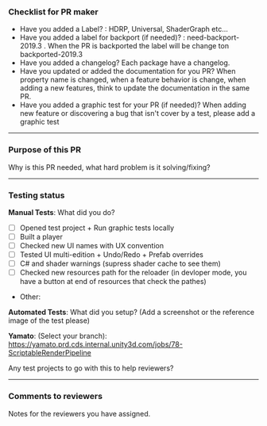 ### Checklist for PR maker
- Have you added a Label? : HDRP, Universal, ShaderGraph etc...
- Have you added a label for backport (if needed)? : need-backport-2019.3  .  When the PR is backported the label will be change ton backported-2019.3
- Have you added a changelog? Each package have a changelog.
- Have you updated or added the documentation for you PR? When property name is changed, when a feature behavior is change, when adding a new features, think to update the documentation in the same PR.
- Have you added a graphic test for your PR (if needed)? When adding new feature or discovering a bug that isn't cover by a test, please add a graphic test

---
### Purpose of this PR
Why is this PR needed, what hard problem is it solving/fixing?

---
### Testing status

**Manual Tests**: What did you do?
- [ ] Opened test project + Run graphic tests locally
- [ ] Built a player
- [ ] Checked new UI names with UX convention
- [ ] Tested UI multi-edition + Undo/Redo + Prefab overrides
- [ ] C# and shader warnings (supress shader cache to see them)
- [ ] Checked new resources path for the reloader (in devloper mode, you have a button at end of resources that check the pathes)
- Other: 

**Automated Tests**: What did you setup? (Add a screenshot or the reference image of the test please)

**Yamato**: (Select your branch):
https://yamato.prd.cds.internal.unity3d.com/jobs/78-ScriptableRenderPipeline

Any test projects to go with this to help reviewers?

---
### Comments to reviewers
Notes for the reviewers you have assigned.

